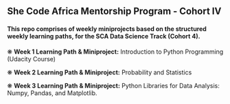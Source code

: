 ## She Code Africa Mentorship Program - Cohort IV

#### This repo comprises of weekly miniprojects based on the structured weekly learning paths, for the SCA Data Science Track (Cohort 4).

❋ **Week 1 Learning Path & Miniproject:** Introduction to Python Programming (Udacity Course)

❋ **Week 2 Learning Path & Miniproject:** Probability and Statistics

❋ **Week 3 Learning Path & Miniproject:** Python Libraries for Data Analysis: Numpy, Pandas, and Matplotlib.
